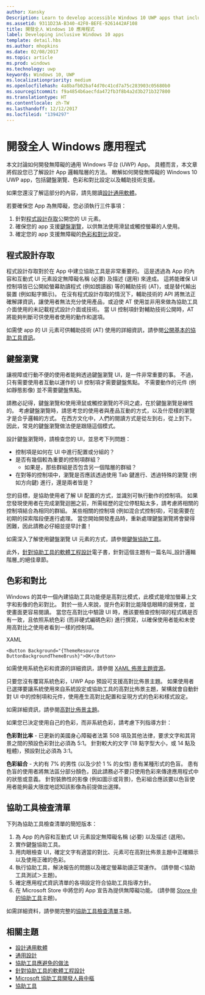 ```yaml
---
author: Xansky
Description: Learn to develop accessible Windows 10 UWP apps that include keyboard navigation, color and contrast settings, and support for assistive technologies.
ms.assetid: 9311D23A-B340-42F0-BEFE-9261442AF108
title: 開發全人 Windows 10 應用程式
label: Developing inclusive Windows 10 apps
template: detail.hbs
ms.author: mhopkins
ms.date: 02/08/2017
ms.topic: article
ms.prod: windows
ms.technology: uwp
keywords: Windows 10, UWP
ms.localizationpriority: medium
ms.openlocfilehash: 4a8bafb02baf4d70c41cd7a75c283903c05680b0
ms.sourcegitcommit: f9a4854b6aecfda472fb3f8b4a2d3b271b327800
ms.translationtype: HT
ms.contentlocale: zh-TW
ms.lasthandoff: 12/12/2017
ms.locfileid: "1394297"
---
```

# <a name="developing-inclusive-windows-apps"></a>開發全人 Windows 應用程式  

本文討論如何開發無障礙的通用 Windows 平台 (UWP) App。 具體而言，本文章將假設您已了解設計 App 邏輯階層的方法。 瞭解如何開發無障礙的 Windows 10 UWP app，包括鍵盤瀏覽、色彩和對比設定以及輔助技術支援。

如果您還沒了解這部分的內容，請先閱讀[設計通用軟體](designing-inclusive-software.md)。

若要確保您 App 為無障礙，您必須執行三件事項：

1. 針對[程式設計存取](#programmatic-access)公開您的 UI 元素。
2. 確保您的 app 支援[鍵盤瀏覽](#keyboard-navigation)，以供無法使用滑鼠或觸控螢幕的人使用。
3. 確定您的 app 支援無障礙的[色彩和對比](#color-and-contrast)設定。

## <a name="programmatic-access"></a>程式設計存取  
程式設計存取對於在 App 中建立協助工具是非常重要的。 這是透過為 App 的內容和互動式 UI 元素設定無障礙名稱 (必要) 及描述 (選用) 來達成。 這將能確保 UI 控制項皆已公開給螢幕助讀程式 (例如朗讀器) 等的輔助技術 (AT)，或是替代輸出裝置 (例如點字顯示)。 在沒有程式設計存取的情況下，輔助技術的 API 將無法正確解譯資訊，讓使用者無法充分使用產品，或迫使 AT 使用並非用來做為協助工具介面使用的未記載程式設計介面或技術。 當 UI 控制項針對輔助技術公開時，AT 將能夠判斷可供使用者使用的動作和選項。  

如需使 app 的 UI 元素可供輔助技術 (AT) 使用的詳細資訊，請參閱[公開基本的協助工具資訊](basic-accessibility-information.md)。

## <a name="keyboard-navigation"></a>鍵盤瀏覽  
讓視障或行動不便的使用者能夠透過鍵盤瀏覽 UI，是一件非常重要的事。 不過，只有需要使用者互動以運作的 UI 控制項才需要鍵盤焦點。 不需要動作的元件 (例如靜態影像) 並不需要鍵盤焦點。  

請務必記得，鍵盤瀏覽和使用滑鼠或觸控瀏覽的不同之處，在於鍵盤瀏覽是線性的。 考慮鍵盤瀏覽時，請思考您的使用者與產品互動的方式，以及什麼樣的瀏覽才是合乎邏輯的方式。 在西方文化中，人們的閱讀方式是從左到右，從上到下。 因此，常見的鍵盤瀏覽做法便是跟隨這個模式。  

設計鍵盤瀏覽時，請檢查您的 UI，並思考下列問題：
* 控制項是如何在 UI 中進行配置或分組的？
* 是否有幾個較為重要的控制項群組？
    * 如果是，那些群組是否包含另一個階層的群組？
*   在對等的控制項中，瀏覽是否應該透過使用 Tab 鍵進行、透過特殊的瀏覽 (例如方向鍵) 進行，還是兩者皆是？

您的目標，是協助使用者了解 UI 配置的方式，並識別可執行動作的控制項。 如果您發現使用者在完成瀏覽迴圈之前，所需經歷的定位停駐點太多，請考慮將相關的控制項結合為相同的群組。 某些相關的控制項 (例如混合式控制項)，可能需要在初期的探索階段便進行處理。 當您開始開發產品時，重新處理鍵盤瀏覽將會變得困難，因此請務必仔細並提早計畫！  

如需深入了解使用鍵盤瀏覽 UI 元素的方式，請參閱[鍵盤協助工具](keyboard-accessibility.md)。  

此外，[針對協助工具的軟體工程設計](https://www.microsoft.com/download/details.aspx?id=19262)電子書，針對這個主題有一篇名叫_設計邏輯階層_的絕佳章節。

## <a name="color-and-contrast"></a>色彩和對比  
Windows 的其中一個內建協助工具功能便是高對比模式，此模式能增加螢幕上文字和影像的色彩對比。 對於一些人來說，提升色彩對比能降低眼睛的疲勞度，並使畫面更容易閱讀。 當您在高對比中驗證 UI 時，應該要檢查控制項的程式碼是否有一致，且依照系統色彩 (而非硬式編碼色彩) 進行撰寫，以確保使用者能和未使用高對比之使用者看到一樣的控制項。  

XAML
```xaml
<Button Background="{ThemeResource ButtonBackgroundThemeBrush}">OK</Button>
```
如需使用系統色彩和資源的詳細資訊，請參閱 [XAML 佈景主題資源](../controls-and-patterns/xaml-theme-resources.md)。

只要您沒有覆寫系統色彩，UWP App 預設可支援高對比佈景主題。 如果使用者已選擇要讓系統使用來自系統設定或協助工具的高對比佈景主題，架構就會自動針對 UI 中的控制項和元件，使用產生高對比配置和呈現方式的色彩和樣式設定。   

如需詳細資訊，請參閱[高對比佈景主題](high-contrast-themes.md)。  

如果您已決定使用自己的色彩，而非系統色彩，請考慮下列指導方針：  

**色彩對比率** - 已更新的美國身心障礙者法第 508 項及其他法律，要求文字和其背景之間的預設色彩對比必須為 5:1。 針對較大的文字 (18 點字型大小，或 14 點及粗體)，預設對比必須為 3:1。  

**色彩組合** - 大約有 7% 的男性 (以及少於 1 % 的女性) 患有某種形式的色盲。 患有色盲的使用者將無法區分部分顏色，因此請務必不要只使用色彩來傳達應用程式中的狀態或意義。 針對裝飾性的影像 (例如圖示或背景)，色彩組合應該要以色盲使用者能夠最大限度地認知該影像為前提做出選擇。  

## <a name="accessibility-checklist"></a>協助工具檢查清單  
下列為協助工具檢查清單的簡短版本：

1. 為 App 的內容和互動式 UI 元素設定無障礙名稱 (必要) 以及描述 (選用)。
2. 實作鍵盤協助工具。
3. 用肉眼檢查 UI，確定文字有適當的對比、元素可在高對比佈景主題中正確顯示以及使用正確的色彩。
4. 執行協助工具，解決報告的問題以及確定螢幕助讀正常運作。 (請參閱＜協助工具測試＞主題)。
5. 確定應用程式資訊清單的各項設定符合協助工具指導方針。
6. 在 Microsoft Store 中將您的 App 宣告為提供無障礙功能。 (請參閱 [Store 中的協助工具](accessibility-in-the-store.md)主題)。

如需詳細資料，請參閱完整的[協助工具檢查清單](accessibility-checklist.md)主題。

## <a name="related-topics"></a>相關主題  
* [設計通用軟體](designing-inclusive-software.md)  
* [通用設計](http://design.microsoft.com/inclusive)
* [協助工具應避免的做法](practices-to-avoid.md)
* [針對協助工具的軟體工程設計](https://www.microsoft.com/download/details.aspx?id=19262)
* [Microsoft 協助工具開發人員中樞](https://msdn.microsoft.com/enable)
* [協助工具](accessibility.md)
